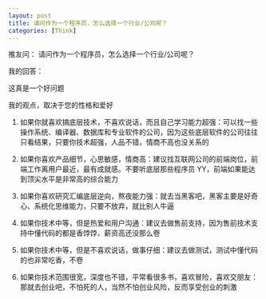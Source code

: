 ```yaml
---
layout: post
title: 请问作为一个程序员，怎么选择一个行业/公司呢？
categories: [Think]
---
```


推友问： 请问作为一个程序员，怎么选择一个行业/公司呢？

我的回答：

这真是一个好问题

我的观点，取决于您的性格和爱好

1. 如果你就喜欢搞底层技术，不喜欢说话，而且自己学习能力超强：可以找一些操作系统、编译器、数据库和专业软件的公司，因为这些底层软件的公司往往只看结果，只要你技术超强，人品不错，情商不高也没关系的

2. 如果你喜欢产品细节，心思敏感，情商高：建议找互联网公司的前端岗位，前端工作离用户最近，最有成就感。不要听底层那些程序员 YY，前端如果能达到顶尖水平是非常高的综合能力

3. 如果你喜欢研究汇编底层逆向，熬夜能力强：就去当黑客吧，黑客主要是好奇心、系统化思维能力，只要不放弃，就比别人牛逼

4. 如果你技术中等，但是热爱和用户沟通：建议去做售前支持，因为售前技术支持中懂代码的都是香饽饽，薪资高还没那么卷

5. 如果你技术中等，但是不喜欢说话，做事仔细：建议去做测试，测试中懂代码的也非常吃香，不卷

6. 如果你技术范围很宽，深度也不错，平常看很多书，喜欢冒险，喜欢交朋友：那就去创业吧，不怕死的人，当然不怕创业风险，反而享受创业的刺激
